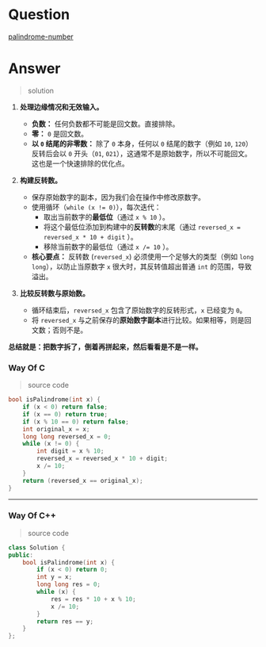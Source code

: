# Question

[palindrome-number](https://leetcode.cn/problems/palindrome-number/)



# Answer

> solution

1.  **处理边缘情况和无效输入。**
    *   **负数：** 任何负数都不可能是回文数。直接排除。
    *   **零：** `0` 是回文数。
    *   **以 `0` 结尾的非零数：** 除了 `0` 本身，任何以 `0` 结尾的数字（例如 `10`, `120`）反转后会以 `0` 开头（`01`, `021`），这通常不是原始数字，所以不可能回文。这也是一个快速排除的优化点。

2.  **构建反转数。**
    *   保存原始数字的副本，因为我们会在操作中修改原数字。
    *   使用循环（`while (x != 0)`），每次迭代：
        *   取出当前数字的**最低位**（通过 `x % 10` ）。
        *   将这个最低位添加到构建中的**反转数**的末尾（通过 `reversed_x = reversed_x * 10 + digit` ）。
        *   移除当前数字的最低位（通过 `x /= 10` ）。
    *   **核心要点：** 反转数 (`reversed_x`) 必须使用一个足够大的类型（例如 `long long`），以防止当原数字 `x` 很大时，其反转值超出普通 `int` 的范围，导致溢出。

3.  **比较反转数与原始数。**
    *   循环结束后，`reversed_x` 包含了原始数字的反转形式，`x` 已经变为 `0`。
    *   将 `reversed_x` 与之前保存的**原始数字副本**进行比较。如果相等，则是回文数；否则不是。

**总结就是：把数字拆了，倒着再拼起来，然后看看是不是一样。**

### Way Of C

> source code

```c
bool isPalindrome(int x) {
    if (x < 0) return false;
    if (x == 0) return true;
    if (x % 10 == 0) return false;
    int original_x = x;
    long long reversed_x = 0;
    while (x != 0) {
        int digit = x % 10;
        reversed_x = reversed_x * 10 + digit;
        x /= 10; 
    }
    return (reversed_x == original_x);
}
```

---


### Way Of C++

> source code

```c++
class Solution {
public:
    bool isPalindrome(int x) {
        if (x < 0) return 0;
        int y = x;
        long long res = 0;
        while (x) {
            res = res * 10 + x % 10;
            x /= 10;
        }
        return res == y;
    }
};
```
